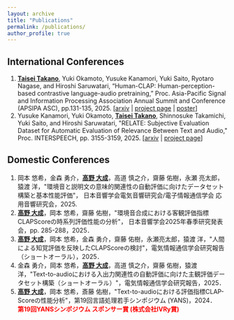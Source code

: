 ```yaml
---
layout: archive
title: "Publications"
permalink: /publications/
author_profile: true
---
```


<!-- {% if site.author.googlescholar %}
  <div class="wordwrap">You can also find my articles on <a href="{{site.author.googlescholar}}">my Google Scholar profile</a>.</div>
{% endif %} -->

<!-- {% include base_path %}

{% for post in site.publications reversed %}
  {% include archive-single.html %}
{% endfor %} -->

## International Conferences
1. **<u>Taisei Takano</u>**, Yuki Okamoto, Yusuke Kanamori, Yuki Saito, Ryotaro Nagase, and Hiroshi Saruwatari,  “Human-CLAP: Human-perception-based contrastive language-audio pretraining,” Proc. Asia-Pacific Signal and Information Processing Association Annual Summit and Conference (APSIPA ASC), pp.131-135, 2025. [[arxiv](https://www.arxiv.org/abs/2506.23553) \| [project page](https://github.com/sarulab-speech/Human-CLAP) \| <a href="../uploaded_files/APSIPA2025_Takano_fixed.pdf">poster</a>]
2. Yusuke Kanamori, Yuki Okamoto, **<u>Taisei Takano</u>**, Shinnosuke Takamichi, Yuki Saito, and Hiroshi Saruwatari,  "RELATE: Subjective Evaluation Dataset for Automatic Evaluation of Relevance Between Text and Audio," Proc. INTERSPEECH, pp. 3155-3159, 2025. [[arxiv](https://arxiv.org/abs/2506.23582) \| [project page](https://github.com/sarulab-speech/RELATE)]

## Domestic Conferences
1. 岡本 悠希，金森 勇介，**<u>高野 大成</u>**，高道 慎之介，齋藤 佑樹，永瀬 亮太郎，猿渡 洋，"環境音と説明文の意味的関連性の自動評価に向けたデータセット構築と基本性能評価"， 日本音響学会電気音響研究会/電子情報通信学会 応用音響研究会，2025.
2. **<u>高野 大成</u>**，岡本 悠希，齋藤 佑樹，"環境音合成における客観評価指標CLAPScoreの時系列評価性能の分析"， 日本音響学会2025年春季研究発表会，pp. 285-288，2025．
3. **<u>高野 大成</u>**，岡本 悠希，金森 勇介，齋藤 佑樹，永瀬亮太郎，猿渡 洋，"人間による知覚評価を反映したCLAPScoreの検討"，電気情報通信学会研究報告（ショートオーラル），2025．
4. 金森 勇介，岡本 悠希，**<u>高野 大成</u>**，高道 慎之介，齋藤 佑樹，猿渡 洋，"Text-to-audioにおける入出力関連性の自動評価に向けた主観評価データセット構築（ショートオーラル）"，電気情報通信学会研究報告，2025．
5. **<u>高野 大成</u>**，岡本 悠希，斎藤 佑樹，"Text-to-audioにおける評価指標CLAP-Scoreの性能分析"，第19回言語処理若手シンポジウム (YANS)，2024．<br>**<font color="red">第19回YANSシンポジウム スポンサー賞 (株式会社IVRy賞)</font>**